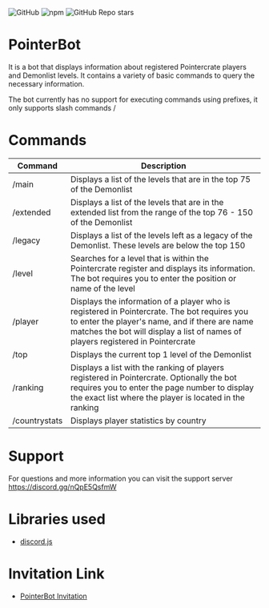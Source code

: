 ![GitHub](https://img.shields.io/github/license/Zukaritasu/pointerbot) ![npm](https://img.shields.io/npm/v/npm) ![GitHub Repo stars](https://img.shields.io/github/stars/Zukaritasu/pointerbot)



# PointerBot
It is a bot that displays information about registered Pointercrate players and Demonlist levels. It contains a variety of basic commands to query the necessary information.

The bot currently has no support for executing commands using prefixes, it only supports slash commands /

# Commands

| Command | Description |
| --- | --- |
| /main | Displays a list of the levels that are in the top 75 of the Demonlist |
| /extended | Displays a list of the levels that are in the extended list from the range of the top 76 - 150 of the Demonlist |
| /legacy | Displays a list of the levels left as a legacy of the Demonlist. These levels are below the top 150 |
| /level | Searches for a level that is within the Pointercrate register and displays its information. The bot requires you to enter the position or name of the level |
| /player | Displays the information of a player who is registered in Pointercrate. The bot requires you to enter the player's name, and if there are name matches the bot will display a list of names of players registered in Pointercrate |
| /top | Displays the current top 1 level of the Demonlist |
| /ranking | Displays a list with the ranking of players registered in Pointercrate. Optionally the bot requires you to enter the page number to display the exact list where the player is located in the ranking |
| /countrystats | Displays player statistics by country |

# Support

For questions and more information you can visit the support server https://discord.gg/nQpE5QsfmW

# Libraries used

- [discord.js](https://discord.js.org/)

# Invitation Link
- [PointerBot Invitation](https://discord.com/api/oauth2/authorize?client_id=1035999428596740153&permissions=964220672064&scope=bot)